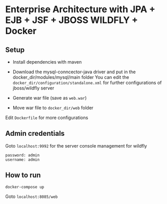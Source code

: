 # Enterprise Architecture with JPA + EJB + JSF + JBOSS WILDFLY + Docker

## Setup
- Install dependencies with maven

- Download the mysql-conncector-java driver and put in the docker_dir/modules/mysql/main folder
You can edit the `docker_dir/configuration/standalone.xml` for further configurations of jboss/wildfly server

- Generate war file (save as `web.war`)
- Move war file to `docker_dir/web` folder 

Edit `Dockerfile` for more configurations

## Admin credentials
Goto `localhost:9992` for the server console management for wildfly

```$xslt
password: admin
username: admin
``` 

## How to run
```
docker-compose up
```
Goto `localhost:8085/web`

